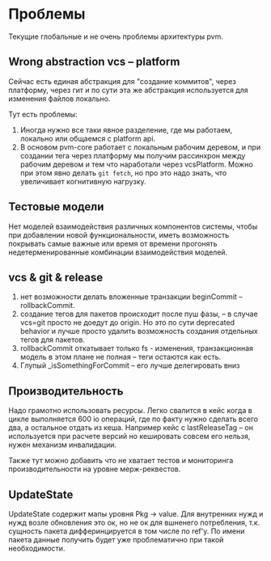# Проблемы

Текущие глобальные и не очень проблемы архитектуры pvm.

## Wrong abstraction vcs – platform

Сейчас есть единая абстракция для "создание коммитов", через платформу, через гит и по сути эта же абстракция используется
для изменения файлов локально.

Тут есть проблемы:
1. Иногда нужно все таки явное разделение, где мы работаем, локально или общаемся с platform api.
2. В основом pvm-core работает с локальным рабочим деревом,
   и при создании тега через платформу мы получим рассинхрон между рабочим деревом и тем что наработали через vcsPlatform.
   Можно при этом явно делать `git fetch`, но про это надо знать, что увеличивает когнитивную нагрузку.

## Тестовые модели

Нет моделей взаимодействия различных компонентов системы, чтобы при добавлении новой функциональности, иметь возможность
покрывать самые важные или время от времени прогонять недетерменированные комбинации взаимодействия моделей.

## vcs & git & release

1. нет возможности делать вложенные транзакции beginCommit – rollbackCommit.
2. создание тегов для пакетов происходит после пуш фазы, – в случае vcs=git просто не доедут до origin.
   Но это по сути deprecated behavior и лучше просто удалить возможность создания отдельных тегов для пакетов.
3. rollbackCommit откатывает только fs - изменения, транзакционная модель в этом плане не полная – теги остаются как есть.
4. Глупый _isSomethingForCommit – его лучше делегировать вниз

## Производительность

Надо грамотно использовать ресурсы. Легко свалится в кейс когда в цикле выполняется 600 io операций, где по факту нужно сделать всего два, а остальное отдать из кеша.
Например кейс с lastReleaseTag – он используется при расчете версий но кешировать совсем его нельзя, нужен механизм инвалидации.

Также тут можно добавить что не хватает тестов и мониторинга производительности на уровне мерж-реквестов.

## UpdateState

UpdateState содержит мапы уровня Pkg -> value. Для внутренних нужд и нужд возле обновления это ок, но не ок для вшненего потребления,
т.к. сущность пакета дифферинцируется в том числе по ref'у. По имени пакета данные получить будет уже проблематично при такой необходимости.